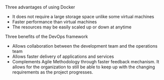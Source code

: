 Three advantages of using Docker
- It does not require a large storage space unlike some virtual machines 
- Faster performance than virtual machines
- The resources may be easily scaled up or down at anytime

Three benefits of the DevOps framework
- Allows collaboration between the development team and the operations team 
- Allows faster delivery of applications and services 
- Complements Agile Methodology through faster feedback mechanism. It allows for the organization to still be able to keep up with the changing requirements as the project progresses. 
